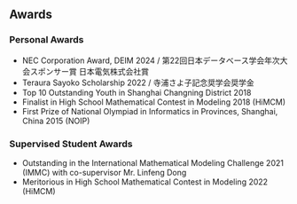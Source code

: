 ## Awards
### Personal Awards
- NEC Corporation Award, DEIM 2024 / 第22回日本データベース学会年次大会スポンサー賞 日本電気株式会社賞
- Teraura Sayoko Scholarship 2022 / 寺浦さよ子記念奨学会奨学金
- Top 10 Outstanding Youth in Shanghai Changning District 2018
- Finalist in High School Mathematical Contest in Modeling 2018 (HiMCM)
- First Prize of National Olympiad in Informatics in Provinces, Shanghai, China 2015 (NOIP)

### Supervised Student Awards
- Outstanding in the International Mathematical Modeling Challenge 2021 (IMMC) with co-supervisor Mr. Linfeng Dong
- Meritorious in High School Mathematical Contest in Modeling 2022 (HiMCM)
